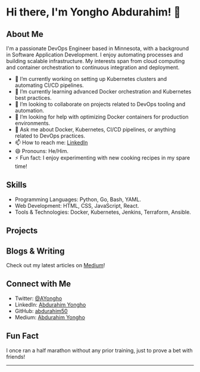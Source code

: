 # Hi there, I'm Yongho Abdurahim! 👋

## About Me

I'm a passionate DevOps Engineer based in Minnesota, with a background in Software Application Development. I enjoy automating processes and building scalable infrastructure. My interests span from cloud computing and container orchestration to continuous integration and deployment.

- 🔭 I’m currently working on setting up Kubernetes clusters and automating CI/CD pipelines.
- 🌱 I’m currently learning advanced Docker orchestration and Kubernetes best practices.
- 👯 I’m looking to collaborate on projects related to DevOps tooling and automation.
- 🤔 I’m looking for help with optimizing Docker containers for production environments.
- 💬 Ask me about Docker, Kubernetes, CI/CD pipelines, or anything related to DevOps practices.
- 📫 How to reach me: [LinkedIn](https://www.linkedin.com/in/abdurahim-yongho/)
- 😄 Pronouns: He/Him.
- ⚡ Fun fact: I enjoy experimenting with new cooking recipes in my spare time!

## Skills

- Programming Languages: Python, Go, Bash, YAML.
- Web Development: HTML, CSS, JavaScript, React.
- Tools & Technologies: Docker, Kubernetes, Jenkins, Terraform, Ansible.

## Projects
<!--
### [Project Name]

Brief description of the project.

- [Link to Project Repository or Demo]

### [Another Project Name]

Brief description of the project.

- [Link to Project Repository or Demo]
-->
## Blogs & Writing

Check out my latest articles on [Medium](https://yonghoabdurahim.medium.com/)!

## Connect with Me

- Twitter: [@AYongho](https://x.com/AYongho)
- LinkedIn: [Abdurahim Yongho](https://www.linkedin.com/in/abdurahim-yongho/)
- GitHub: [abdurahim50](https://github.com/abdurahim50)
- Medium: [Abdurahim Yongho](https://yonghoabdurahim.medium.com/)

## Fun Fact

I once ran a half marathon without any prior training, just to prove a bet with friends!

---












<!--
**abdurahim50/abdurahim50** is a ✨ _special_ ✨ repository because its `README.md` (this file) appears on your GitHub profile.

Here are some ideas to get you started:

- 🔭 I’m currently working on ...
- 🌱 I’m currently learning ...
- 👯 I’m looking to collaborate on ...
- 🤔 I’m looking for help with ...
- 💬 Ask me about ...
- 📫 How to reach me: ...
- 😄 Pronouns: ...
- ⚡ Fun fact: ...
-->


